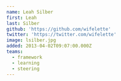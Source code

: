 ```yaml
---
name: Leah Silber
first: Leah
last: Silber
github: 'https://github.com/wifelette'
twitter: 'https://twitter.com/wifelette'
image: lsilber.jpg
added: 2013-04-02T09:07:00.000Z
teams:
  - framework
  - learning
  - steering
---
```

